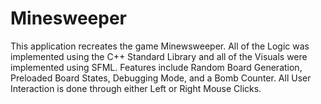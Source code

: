 # Minesweeper
This application recreates the game Minewsweeper. All of the Logic was implemented using the C++ Standard Library and all of the Visuals were implemented using SFML. Features include Random Board Generation, Preloaded Board States, Debugging Mode, and a Bomb Counter. All User Interaction is done through either Left or Right Mouse Clicks.
